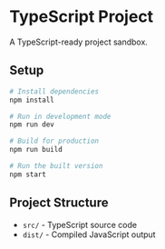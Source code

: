# TypeScript Project

A TypeScript-ready project sandbox.

## Setup

```bash
# Install dependencies
npm install

# Run in development mode
npm run dev

# Build for production
npm run build

# Run the built version
npm start
```

## Project Structure

- `src/` - TypeScript source code
- `dist/` - Compiled JavaScript output
